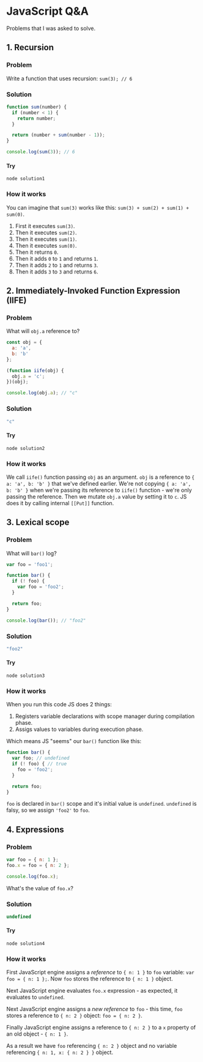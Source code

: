 # JavaScript Q&A
Problems that I was asked to solve.

## 1. Recursion

### Problem

Write a function that uses recursion: `sum(3); // 6`

### Solution

```js
function sum(number) {
  if (number < 1) {
    return number;
  }

  return (number + sum(number - 1));
}

console.log(sum(3)); // 6
```

#### Try

`node solution1`

### How it works

You can imagine that `sum(3)` works like this: `sum(3) + sum(2) + sum(1) + sum(0)`.

1. First it executes `sum(3)`.
2. Then it executes `sum(2)`.
3. Then it executes `sum(1)`.
4. Then it executes `sum(0)`.
5. Then it returns `0`.
6. Then it adds `0` to `1` and returns `1`.
7. Then it adds `2` to `1` and returns `3`.
8. Then it adds `3` to `3` and returns `6`.

## 2. Immediately-Invoked Function Expression (IIFE)

### Problem

What will `obj.a` reference to?

```js
const obj = {
  a: 'a',
  b: 'b'
};

(function iife(obj) {
  obj.a = 'c';
})(obj);

console.log(obj.a); // "c"
```

### Solution

```js
"c"
```

#### Try

`node solution2`

### How it works

We call `iife()` function passing `obj` as an argument. `obj` is a reference to `{ a: 'a', b: 'b' }` that we've defined earlier. We're not copying `{ a: 'a', b: 'b' }` when we're passing its reference to `iife()` function - we're only passing the reference. Then we mutate `obj.a` value by setting it to `c`. JS does it by calling internal `[[Put]]` function.

## 3. Lexical scope

### Problem

What will `bar()` log?

```js
var foo = 'foo1';

function bar() {
  if (! foo) {
    var foo = 'foo2';
  }

  return foo;
}

console.log(bar()); // "foo2"
```

### Solution

```js
"foo2"
```

#### Try

`node solution3`

### How it works

When you run this code JS does 2 things:

1. Registers variable declarations with scope manager during compilation phase.
2. Assigs values to variables during execution phase.

Which means JS "seems" our `bar()` function like this:
```js
function bar() {
  var foo; // undefined
  if (! foo) { // true
    foo = 'foo2';
  }

  return foo;
}
```

`foo` is declared in `bar()` scope and it's initial value is `undefined`. `undefined` is falsy, so we assign `'foo2'` to `foo`.

## 4. Expressions

### Problem

```js
var foo = { n: 1 };
foo.x = foo = { n: 2 };

console.log(foo.x);
```

What's the value of `foo.x`?

### Solution

```js
undefined
```

#### Try

`node solution4`

### How it works

First JavaScript engine assigns a _reference_ to `{ n: 1 }` to `foo` variable: `var foo = { n: 1 };`. Now `foo` stores the reference to `{ n: 1 }` object.

Next JavaScript engine evaluates `foo.x` expression - as expected, it evaluates to `undefined`.

Next JavaScript engine assigns a _new reference_ to `foo` - this time, `foo` stores a reference to `{ n: 2 }` object: `foo = { n: 2 }`.

Finally JavaScript engine assigns a reference to `{ n: 2 }` to a `x` property of an old object - `{ n: 1 }`.

As a result we have `foo` referencing `{ n: 2 }` object and no variable referencing `{ n: 1, x: { n: 2 } }` object.
